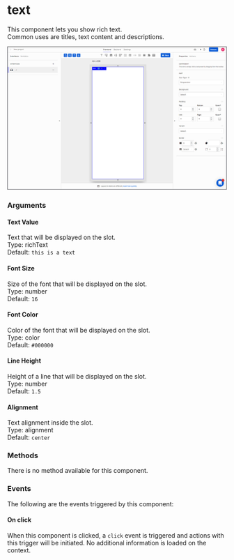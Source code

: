 # text

This component lets you show rich text.   
Common uses are titles, text content and descriptions.

![](../../../../.gitbook/assets/text.gif)

### Arguments

#### Text Value

Text that will be displayed on the slot.  
Type: richText  
Default: `this is a text`

#### Font Size

Size of the font that will be displayed on the slot.  
Type: number  
Default: `16`

#### Font Color

Color of the font that will be displayed on the slot.  
Type: color  
Default: `#000000`

#### Line Height

Height of a line that will be displayed on the slot.  
Type: number  
Default: `1.5`

#### Alignment

Text alignment inside the slot.  
Type: alignment  
Default: `center`

### Methods

There is no method available for this component.

### Events

The following are the events triggered by this component:

#### On click

When this component is clicked, a `click` event is triggered and actions with this trigger will be initiated. No additional information is loaded on the context.

